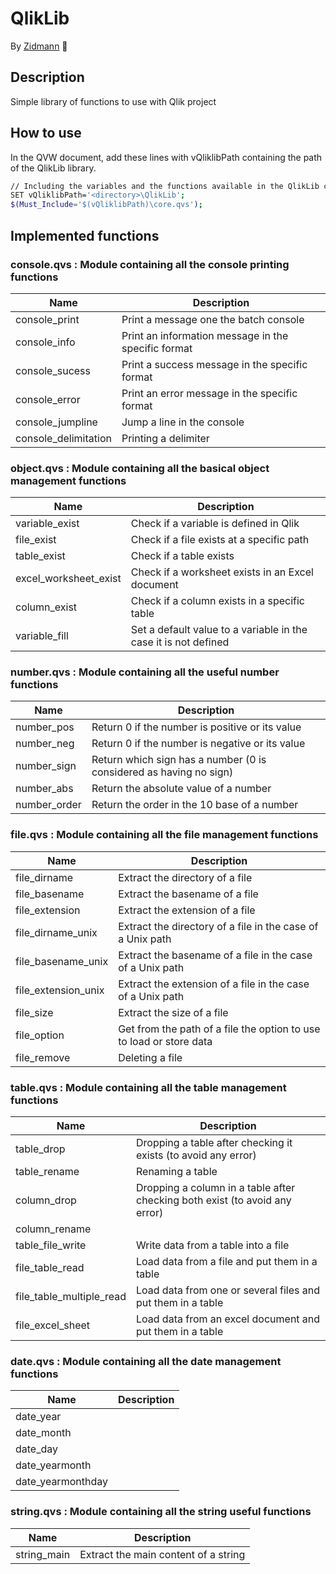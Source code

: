 # QlikLib
By [Zidmann](mailto:emmanuel.zidel@gmail.com) :bow:

## Description
Simple library of functions to use with Qlik project

## How to use

In the QVW document, add these lines with vQliklibPath containing the path of the QlikLib library.

```bash
// Including the variables and the functions available in the QlikLib custom library
SET vQliklibPath='<directory>\QlikLib';
$(Must_Include='$(vQliklibPath)\core.qvs');
```

## Implemented functions

### console.qvs : Module containing all the console printing functions
| Name | Description |
| ---- | ---- |
| console_print | Print a message one the batch console |
| console_info | Print an information message in the specific format |
| console_sucess | Print a success message in the specific format |
| console_error | Print an error message in the specific format |
| console_jumpline | Jump a line in the console |
| console_delimitation | Printing a delimiter |


### object.qvs : Module containing all the basical object management functions
| Name | Description |
| ---- | ---- |
| variable_exist | Check if a variable is defined in Qlik |
| file_exist | Check if a file exists at a specific path |
| table_exist | Check if a table exists |
| excel_worksheet_exist | Check if a worksheet exists in an Excel document |
| column_exist | Check if a column exists in a specific table |
| variable_fill | Set a default value to a variable in the case it is not defined |


### number.qvs : Module containing all the useful number functions
| Name | Description |
| ---- | ---- |
| number_pos | Return 0 if the number is positive or its value |
| number_neg | Return 0 if the number is negative or its value |
| number_sign | Return which sign has a number (0 is considered as having no sign) |
| number_abs | Return the absolute value of a number |
| number_order | Return the order in the 10 base of a number |


### file.qvs : Module containing all the file management functions
| Name | Description |
| ---- | ---- |
| file_dirname | Extract the directory of a file |
| file_basename | Extract the basename of a file |
| file_extension | Extract the extension of a file |
| file_dirname_unix | Extract the directory of a file in the case of a Unix path |
| file_basename_unix | Extract the basename of a file in the case of a Unix path |
| file_extension_unix | Extract the extension of a file in the case of a Unix path |
| file_size | Extract the size of a file |
| file_option | Get from the path of a file the option to use to load or store data |
| file_remove | Deleting a file |


### table.qvs : Module containing all the table management functions
| Name | Description |
| ---- | ---- |
| table_drop | Dropping a table after checking it exists (to avoid any error) |
| table_rename | Renaming a table |
| column_drop | Dropping a column in a table after checking both exist (to avoid any error) |
| column_rename |  |
| table_file_write | Write data from a table into a file  |
| file_table_read | Load data from a file and put them in a table |
| file_table_multiple_read | Load data from one or several files and put them in a table |
| file_excel_sheet | Load data from an excel document and put them in a table |


### date.qvs : Module containing all the date management functions
| Name | Description |
| ---- | ---- |
| date_year |  |
| date_month |  |
| date_day |  |
| date_yearmonth |  |
| date_yearmonthday |  |


### string.qvs : Module containing all the string useful functions
| Name | Description |
| ---- | ---- |
| string_main | Extract the main content of a string |
